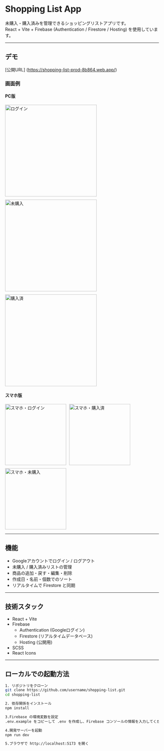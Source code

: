 # Shopping List App

未購入・購入済みを管理できるショッピングリストアプリです。  
React + Vite + Firebase (Authentication / Firestore / Hosting) を使用しています。

---

## デモ
[公開URL]
(https://shopping-list-prod-8b864.web.app/)

### 画面例
#### PC版
<div style="display: flex; gap: 10px; flex-wrap: wrap;">
  <img src="shopping-list-screenshot/login.png" alt="ログイン" width="300">
  <img src="shopping-list-screenshot/unpurchased.png" alt="未購入" width="300">
  <img src="shopping-list-screenshot/purchased.png" alt="購入済" width="300">
</div>

#### スマホ版
<div style="display: flex; gap: 10px; flex-wrap: wrap;">
  <img src="shopping-list-screenshot/smartphone_login.png" alt="スマホ・ログイン" width="200">
  <img src="shopping-list-screenshot/smartphone_purchased.png" alt="スマホ・購入済" width="200">
  <img src="shopping-list-screenshot/smartphone_unpurchased.png" alt="スマホ・未購入" width="200">
</div>

---

## 機能
- Googleアカウントでログイン / ログアウト
- 未購入 / 購入済みリストの管理
- 商品の追加・戻す・編集・削除
- 作成日・名前・個数でのソート
- リアルタイムで Firestore と同期

---

## 技術スタック
- React + Vite
- Firebase
  - Authentication (Googleログイン)
  - Firestore (リアルタイムデータベース)
  - Hosting (公開用)
- SCSS
- React Icons

---

## ローカルでの起動方法

```bash
1. リポジトリをクローン
git clone https://github.com/username/shopping-list.git
cd shopping-list

2. 依存関係をインストール
npm install

3.Firebase の環境変数を設定
.env.example をコピーして .env を作成し、Firebase コンソールの情報を入力してください。

4.開発サーバーを起動
npm run dev

5.ブラウザで http://localhost:5173 を開く
